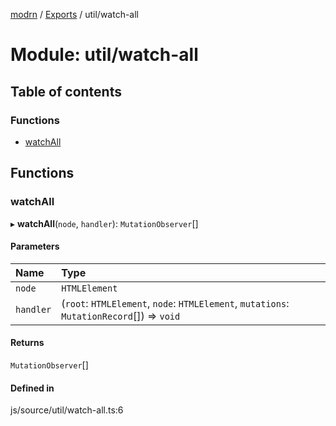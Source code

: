 [modrn](../README.md) / [Exports](../modules.md) / util/watch-all

# Module: util/watch-all

## Table of contents

### Functions

- [watchAll](util_watch_all.md#watchall)

## Functions

### watchAll

▸ **watchAll**(`node`, `handler`): `MutationObserver`[]

#### Parameters

| Name | Type |
| :------ | :------ |
| `node` | `HTMLElement` |
| `handler` | (`root`: `HTMLElement`, `node`: `HTMLElement`, `mutations`: `MutationRecord`[]) => `void` |

#### Returns

`MutationObserver`[]

#### Defined in

js/source/util/watch-all.ts:6
